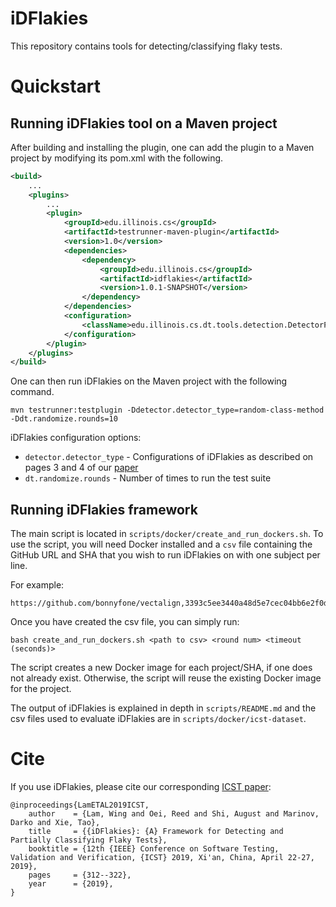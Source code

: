 # iDFlakies

This repository contains tools for detecting/classifying flaky tests.

# Quickstart

## Running iDFlakies tool on a Maven project

After building and installing the plugin, one can add the plugin to a Maven project by modifying its pom.xml with the following.

```xml
<build>
    ...
    <plugins>
        ...
        <plugin>
            <groupId>edu.illinois.cs</groupId>
            <artifactId>testrunner-maven-plugin</artifactId>
            <version>1.0</version>
            <dependencies>
                <dependency>
                    <groupId>edu.illinois.cs</groupId>
                    <artifactId>idflakies</artifactId>
                    <version>1.0.1-SNAPSHOT</version>
                </dependency>
            </dependencies>
            <configuration>
                <className>edu.illinois.cs.dt.tools.detection.DetectorPlugin</className>
            </configuration>
        </plugin>
    </plugins>
</build>
```

One can then run iDFlakies on the Maven project with the following command.
```
mvn testrunner:testplugin -Ddetector.detector_type=random-class-method -Ddt.randomize.rounds=10
```

iDFlakies configuration options:
* ```detector.detector_type``` - Configurations of iDFlakies as described on pages 3 and 4 of our [paper](http://winglam2.web.engr.illinois.edu/publications/2019/LamETAL19iDFlakies.pdf)
* ```dt.randomize.rounds``` - Number of times to run the test suite


## Running iDFlakies framework

The main script is located in `scripts/docker/create_and_run_dockers.sh`.
To use the script, you will need Docker installed and a `csv` file containing the GitHub URL and SHA that you wish to run iDFlakies on with one subject per line.

For example:
```
https://github.com/bonnyfone/vectalign,3393c5ee3440a48d5e7cec04bb6e2f0da532ba51
```

Once you have created the csv file, you can simply run:

```
bash create_and_run_dockers.sh <path to csv> <round num> <timeout (seconds)>
```

The script creates a new Docker image for each project/SHA, if one does not already exist.
Otherwise, the script will reuse the existing Docker image for the project.

The output of iDFlakies is explained in depth in `scripts/README.md` and the csv files used to evaluate iDFlakies are in `scripts/docker/icst-dataset`.


# Cite

If you use iDFlakies, please cite our corresponding [ICST paper](http://winglam2.web.engr.illinois.edu/publications/2019/LamETAL19iDFlakies.pdf):
```
@inproceedings{LamETAL2019ICST,
    author    = {Lam, Wing and Oei, Reed and Shi, August and Marinov, Darko and Xie, Tao},
    title     = {{iDFlakies}: {A} Framework for Detecting and Partially Classifying Flaky Tests},
    booktitle = {12th {IEEE} Conference on Software Testing, Validation and Verification, {ICST} 2019, Xi'an, China, April 22-27, 2019},
    pages     = {312--322},
    year      = {2019},
}
```
